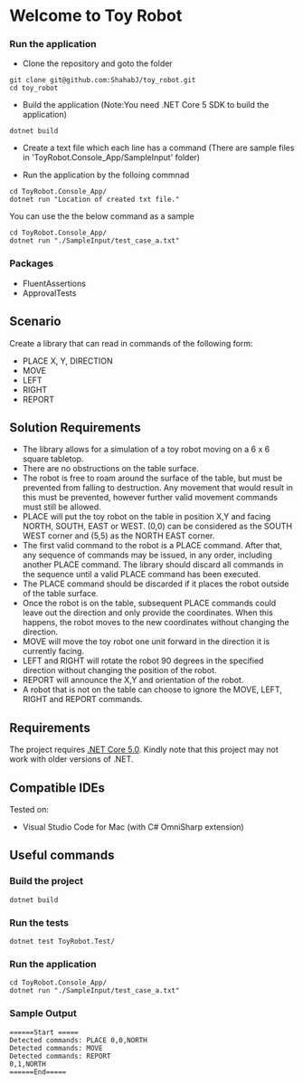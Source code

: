 # Welcome to Toy Robot

### Run the application

- Clone the repository and goto the folder
```console
git clone git@github.com:ShahabJ/toy_robot.git
cd toy_robot
```

- Build the application (Note:You need .NET Core 5 SDK to build the application)
```console
dotnet build
```
- Create a text file which each line has a command (There are sample files in 'ToyRobot.Console_App/SampleInput' folder)

- Run the application by the folloing commnad
```console
cd ToyRobot.Console_App/ 
dotnet run "Location of created txt file."
```

You can use the the below command as a sample
```console
cd ToyRobot.Console_App/ 
dotnet run "./SampleInput/test_case_a.txt"
```

### Packages

- FluentAssertions
- ApprovalTests

## Scenario

Create a library that can read in commands of the following form:
- PLACE X, Y, DIRECTION
- MOVE
- LEFT
- RIGHT
- REPORT

## Solution Requirements

- The library allows for a simulation of a toy robot moving on a 6 x 6 square tabletop.
- There are no obstructions on the table surface.
- The robot is free to roam around the surface of the table, but must be prevented from falling to destruction. Any movement that would result in this must be prevented, however further valid movement commands must still be allowed.
- PLACE will put the toy robot on the table in position X,Y and facing NORTH, SOUTH, EAST or WEST.
(0,0) can be considered as the SOUTH WEST corner and (5,5) as the NORTH EAST corner.
- The first valid command to the robot is a PLACE command. After that, any sequence of commands may be issued, in any order, including another PLACE command. The library should discard all commands in the sequence until a valid PLACE command has been executed.
- The PLACE command should be discarded if it places the robot outside of the table surface.
- Once the robot is on the table, subsequent PLACE commands could leave out the direction and only provide the coordinates. When this happens, the robot moves to the new coordinates without changing the direction.
- MOVE will move the toy robot one unit forward in the direction it is currently facing.
- LEFT and RIGHT will rotate the robot 90 degrees in the specified direction without changing the position of the robot.
- REPORT will announce the X,Y and orientation of the robot.
- A robot that is not on the table can choose to ignore the MOVE, LEFT, RIGHT and REPORT commands.

## Requirements

The project requires [.NET Core 5.0](https://dotnet.microsoft.com/download/dotnet/5.0). 
Kindly note that this project may not work with older versions of .NET.

## Compatible IDEs

Tested on:
- Visual Studio Code for Mac  (with C# OmniSharp extension)

## Useful commands

### Build the project

```console
dotnet build
```

### Run the tests

```console
dotnet test ToyRobot.Test/
```

### Run the application
```console
cd ToyRobot.Console_App/ 
dotnet run "./SampleInput/test_case_a.txt"
```

### Sample Output 
```console
======Start =====
Detected commands: PLACE 0,0,NORTH
Detected commands: MOVE
Detected commands: REPORT
0,1,NORTH
======End=====
```
